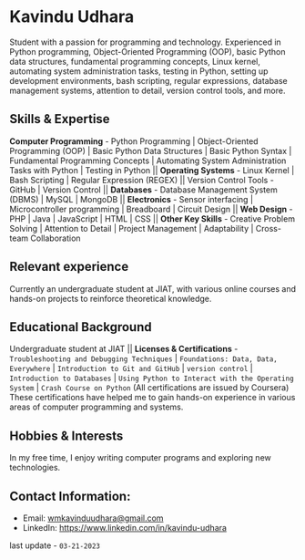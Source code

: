 # Kavindu Udhara

Student with a passion for programming and technology. Experienced in Python programming, Object-Oriented Programming (OOP), basic Python data structures, fundamental programming concepts, Linux kernel, automating system administration tasks, testing in Python, setting up development environments, bash scripting, regular expressions, database management systems, attention to detail, version control tools, and more.

## Skills & Expertise
**Computer Programming** - Python Programming | Object-Oriented Programming (OOP) | Basic Python Data Structures | Basic Python Syntax | Fundamental Programming Concepts | Automating System Administration Tasks with Python | Testing in Python || **Operating Systems** - Linux Kernel | Bash Scripting | Regular Expression (REGEX) || Version Control Tools - GitHub | Version Control || **Databases** - Database Management System (DBMS) | MySQL | MongoDB || **Electronics** - Sensor interfacing | Microcontroller programming | Breadboard | Circuit Design || **Web Design** - PHP | Java | JavaScript | HTML | CSS || **Other Key Skills** - Creative Problem Solving | Attention to Detail | Project Management | Adaptability | Cross-team Collaboration

## Relevant experience
Currently an undergraduate student at JIAT, with various online courses and hands-on projects to reinforce theoretical knowledge.

## Educational Background
Undergraduate student at JIAT || **Licenses & Certifications** - ` Troubleshooting and Debugging Techniques` | `Foundations: Data, Data, Everywhere` | `Introduction to Git and GitHub` | `version control` | `Introduction to Databases` | `Using Python to Interact with the Operating System` | `Crash Course on Python` (All certifications are issued by Coursera) These certifications have helped me to gain hands-on experience in various areas of computer programming and systems.

## Hobbies & Interests
In my free time, I enjoy writing computer programs and exploring new technologies.

## Contact Information:
- Email: wmkavinduudhara@gmail.com
- LinkedIn: https://www.linkedin.com/in/kavindu-udhara

last update - `03-21-2023`
